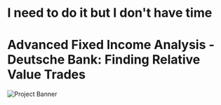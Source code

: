 
# I need to do it but I don't have time

# Advanced Fixed Income Analysis - Deutsche Bank: Finding Relative Value Trades

![Project Banner](https://upload.wikimedia.org/wikipedia/commons/thumb/3/30/Deutsche_Bank_logo_without_wordmark.svg/1024px-Deutsche_Bank_logo_without_wordmark.svg.png)
